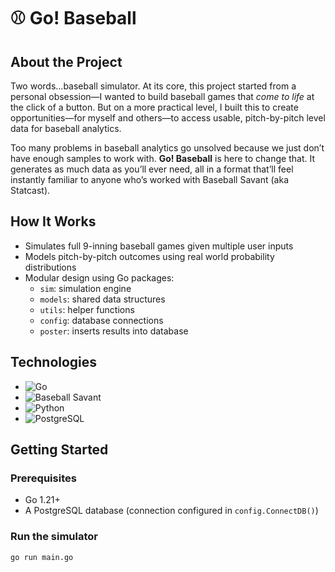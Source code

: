 # ⚾ Go! Baseball 

## About the Project

Two words...baseball simulator. At its core, this project started from a personal obsession—I wanted to build baseball games that *come to life* at the click of a button. But on a more practical level, I built this to create opportunities—for myself and others—to access usable, pitch-by-pitch level data for baseball analytics.

Too many problems in baseball analytics go unsolved because we just don’t have enough samples to work with. **Go! Baseball** is here to change that. It generates as much data as you’ll ever need, all in a format that’ll feel instantly familiar to anyone who’s worked with Baseball Savant (aka Statcast).

## How It Works

- Simulates full 9-inning baseball games given multiple user inputs
- Models pitch-by-pitch outcomes using real world probability distributions
- Modular design using Go packages:
  - `sim`: simulation engine
  - `models`: shared data structures
  - `utils`: helper functions
  - `config`: database connections
  - `poster`: inserts results into database

## Technologies

- ![Go](https://img.shields.io/badge/Go-00ADD8?style=for-the-badge&logo=go&logoColor=white)
- ![Baseball Savant](https://img.shields.io/badge/Baseball_Savant-0e6ba8?style=for-the-badge&logo=mlb&logoColor=white)
- ![Python](https://img.shields.io/badge/Python-3670A0?style=for-the-badge&logo=python&logoColor=ffdd54)
- ![PostgreSQL](https://img.shields.io/badge/PostgreSQL-316192?style=for-the-badge&logo=postgresql&logoColor=white)

## Getting Started

### Prerequisites

- Go 1.21+
- A PostgreSQL database (connection configured in `config.ConnectDB()`)

### Run the simulator

```bash
go run main.go
